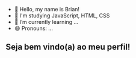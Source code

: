 - 👋 Hello, my name is Brian!
- 👀 I'm studying JavaScript, HTML, CSS
- 🌱 I’m currently learning ...
- 😄 Pronouns: ...

## Seja bem vindo(a) ao meu perfil!

